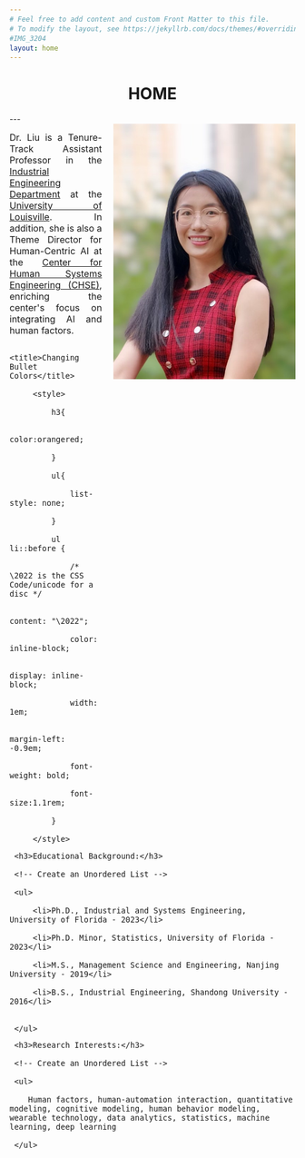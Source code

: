 ```yaml
---
# Feel free to add content and custom Front Matter to this file.
# To modify the layout, see https://jekyllrb.com/docs/themes/#overriding-theme-defaults
#IMG_3204
layout: home
---
```

<h1 align="center">HOME</h1>
<!-- <div align='center'><font size='60'>Projects</font></div> -->
---

<br/> 
<style>
img  {
  float: right;
  margin-left: 20px;
}
</style>


<img height='450' align="right" src="assets/images/banners/IMG_3204.jpeg"/> 
 <p style="text-align:justify; text-justify:inter-ideograph;">
<font size=3>Dr. Liu is a Tenure-Track Assistant Professor in the <a href="https://engineering.louisville.edu/academics/departments/industrial/" target="_blank">Industrial Engineering Department</a> at the <a href="https://louisville.edu/" target="_blank">University of Louisville</a>. In addition, she is also a Theme Director for Human-Centric AI at the <a href="https://engineering.louisville.edu/research/centersinstitutes/human-systems-engineering/" target="_blank">Center for Human Systems Engineering (CHSE)</a>, enriching the center's focus on integrating AI and human factors.


<html>
    <head>

         <title>Changing Bullet Colors</title>

         <style>

             h3{

                 color:orangered;

             }

             ul{

                 list-style: none;

             }

             ul li::before {

                 /* \2022 is the CSS Code/unicode for a disc */

                 content: "\2022";  

                 color: inline-block; 

                 display: inline-block; 

                 width: 1em;

                 margin-left: -0.9em;

                 font-weight: bold;

                 font-size:1.1rem;

             }

         </style>

   </head>

   <body>

     <h3>Educational Background:</h3>

     <!-- Create an Unordered List -->

     <ul>

         <li>Ph.D., Industrial and Systems Engineering, University of Florida - 2023</li>

         <li>Ph.D. Minor, Statistics, University of Florida - 2023</li>

         <li>M.S., Management Science and Engineering, Nanjing University - 2019</li>

         <li>B.S., Industrial Engineering, Shandong University - 2016</li>


     </ul>

   </body>


   <body>

     <h3>Research Interests:</h3>

     <!-- Create an Unordered List -->

     <ul>

        Human factors, human-automation interaction, quantitative modeling, cognitive modeling, human behavior modeling, wearable technology, data analytics, statistics, machine learning, deep learning 

     </ul>

   </body>

</html>

<!-- My research covers a range of application areas including transportation, medical systems, and defense systems. If you'd like to learn more about my research experience, please visit my <a href="/Projects.html" target="_blank">PROJECTS</a> page. <br/><br/><br/> -->

<!-- <b>Click <a href="/assets/images/banners/Update_CV_YL_0928.pdf" download="cv.pdf">HERE</a> to download my resume.</b><br/><br/><br/> -->



</font>
 </p>





